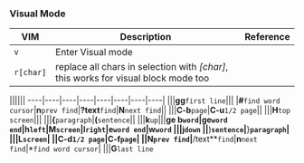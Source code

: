 ### Visual Mode
VIM|Description|Reference
---|-----------|---------
`v`|Enter Visual mode|
`r[char]`|replace all chars in selection with *[char]*, this works for visual block mode too|

||||||
----|----|----|----|----|----|----|----|
|||**gg**`first line`|||
|**#**`find word cursor`|**n**`prev find`|**?text**`find`|**N**`next find`||
|||**C-b**`page`|**C-u**`1/2 page`||
|||**H**`top screen`|||
|||**{**`paragraph`|**(**`sentence`||
|||**k**`up`|||**ge
**b**`word`|**ge**`word end`|**h**`left`|**M**`screen`|**l**`right`|**e**`word end`|**w**`word`
|||**j**`down`
||**)**`sentence`|**}**`paragraph`|
|||**L**`screen`|
||**C-d**`1/2 page`|**C-f**`page`|
||**N**`prev find`|**/text**`find`|**n**`next find`|*`find word cursor`|
|||**G**`last line`
